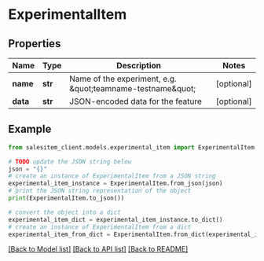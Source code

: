 # ExperimentalItem


## Properties

Name | Type | Description | Notes
------------ | ------------- | ------------- | -------------
**name** | **str** | Name of the experiment, e.g. \&quot;teamname-testname\&quot; | [optional] 
**data** | **str** | JSON-encoded data for the feature | [optional] 

## Example

```python
from salesitem_client.models.experimental_item import ExperimentalItem

# TODO update the JSON string below
json = "{}"
# create an instance of ExperimentalItem from a JSON string
experimental_item_instance = ExperimentalItem.from_json(json)
# print the JSON string representation of the object
print(ExperimentalItem.to_json())

# convert the object into a dict
experimental_item_dict = experimental_item_instance.to_dict()
# create an instance of ExperimentalItem from a dict
experimental_item_from_dict = ExperimentalItem.from_dict(experimental_item_dict)
```
[[Back to Model list]](../README.md#documentation-for-models) [[Back to API list]](../README.md#documentation-for-api-endpoints) [[Back to README]](../README.md)


